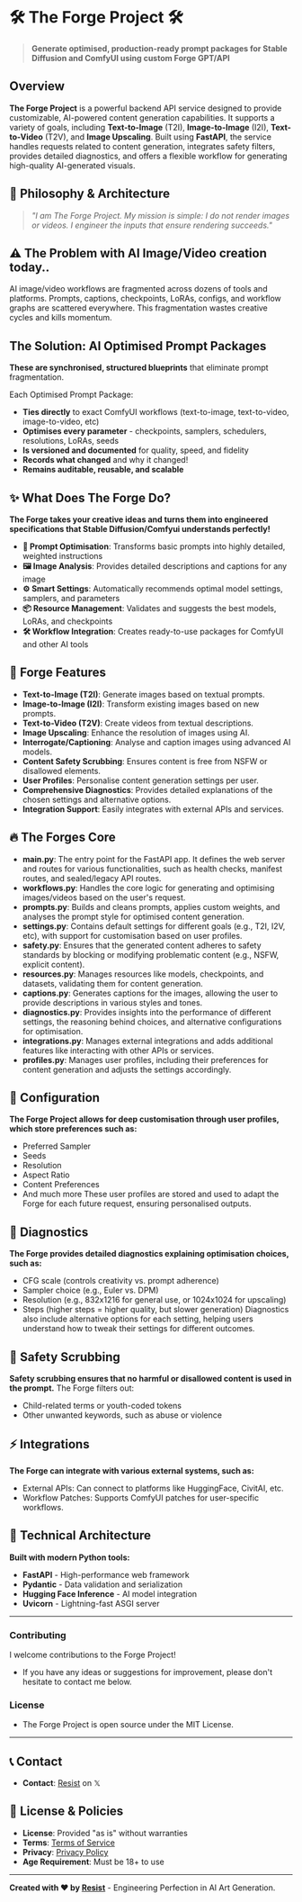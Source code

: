 # 🛠️ The Forge Project 🛠️

> **Generate optimised, production-ready prompt packages for Stable Diffusion and ComfyUI using custom Forge GPT/API**

## Overview

**The Forge Project** is a powerful backend API service designed to provide customizable, AI-powered content generation capabilities. It supports a variety of goals, including **Text-to-Image** (T2I), **Image-to-Image** (I2I), **Text-to-Video** (T2V), and **Image Upscaling**. Built using **FastAPI**, the service handles requests related to content generation, integrates safety filters, provides detailed diagnostics, and offers a flexible workflow for generating high-quality AI-generated visuals.

## 🧠 Philosophy & Architecture

> *"I am The Forge Project. My mission is simple: I do not render images or videos. I engineer the inputs that ensure rendering succeeds."*

## ⚠️ The Problem with AI Image/Video creation today..
AI image/video workflows are fragmented across dozens of tools and platforms. Prompts, captions, checkpoints, LoRAs, configs, and workflow graphs are scattered everywhere. This fragmentation wastes creative cycles and kills momentum.

## The Solution: AI Optimised Prompt Packages 

**These are synchronised, structured blueprints** that eliminate prompt fragmentation.

Each Optimised Prompt Package:
- **Ties directly** to exact ComfyUI workflows (text-to-image, text-to-video, image-to-video, etc)
- **Optimises every parameter** - checkpoints, samplers, schedulers, resolutions, LoRAs, seeds
- **Is versioned and documented** for quality, speed, and fidelity
- **Records what changed** and why it changed!
- **Remains auditable, reusable, and scalable**

## ✨ What Does The Forge Do?
**The Forge takes your creative ideas and turns them into engineered specifications that Stable Diffusion/Comfyui understands perfectly!**
- **🎯 Prompt Optimisation**: Transforms basic prompts into highly detailed, weighted instructions
- **🖼️ Image Analysis**: Provides detailed descriptions and captions for any image
- **⚙️ Smart Settings**: Automatically recommends optimal model settings, samplers, and parameters
- **📦 Resource Management**: Validates and suggests the best models, LoRAs, and checkpoints
- **🛠️ Workflow Integration**: Creates ready-to-use packages for ComfyUI and other AI tools

## 🏹 Forge Features
- **Text-to-Image (T2I)**: Generate images based on textual prompts.
- **Image-to-Image (I2I)**: Transform existing images based on new prompts.
- **Text-to-Video (T2V)**: Create videos from textual descriptions.
- **Image Upscaling**: Enhance the resolution of images using AI.
- **Interrogate/Captioning**: Analyse and caption images using advanced AI models.
- **Content Safety Scrubbing**: Ensures content is free from NSFW or disallowed elements.
- **User Profiles**: Personalise content generation settings per user.
- **Comprehensive Diagnostics**: Provides detailed explanations of the chosen settings and alternative options.
- **Integration Support**: Easily integrates with external APIs and services.

## 🔥 The Forges Core
- **main.py**: The entry point for the FastAPI app. It defines the web server and routes for various functionalities, such as health checks, manifest routes, and sealed/legacy API routes.
- **workflows.py**: Handles the core logic for generating and optimising images/videos based on the user's request.
- **prompts.py**: Builds and cleans prompts, applies custom weights, and analyses the prompt style for optimised content generation.
- **settings.py**: Contains default settings for different goals (e.g., T2I, I2V, etc), with support for customisation based on user profiles.
- **safety.py**: Ensures that the generated content adheres to safety standards by blocking or modifying problematic content (e.g., NSFW, explicit content).
- **resources.py**: Manages resources like models, checkpoints, and datasets, validating them for content generation.
- **captions.py**: Generates captions for the images, allowing the user to provide descriptions in various styles and tones.
- **diagnostics.py**: Provides insights into the performance of different settings, the reasoning behind choices, and alternative configurations for optimisation.
- **integrations.py**: Manages external integrations and adds additional features like interacting with other APIs or services.
- **profiles.py**: Manages user profiles, including their preferences for content generation and adjusts the settings accordingly.

## 📝 Configuration
**The Forge Project allows for deep customisation through user profiles, which store preferences such as:**
- Preferred Sampler
- Seeds
- Resolution
- Aspect Ratio
- Content Preferences
- And much more
These user profiles are stored and used to adapt the Forge for each future request, ensuring personalised outputs.

## 🔎 Diagnostics
**The Forge provides detailed diagnostics explaining optimisation choices, such as:**
- CFG scale (controls creativity vs. prompt adherence)
- Sampler choice (e.g., Euler vs. DPM)
- Resolution (e.g., 832x1216 for general use, or 1024x1024 for upscaling)
- Steps (higher steps = higher quality, but slower generation)
Diagnostics also include alternative options for each setting, helping users understand how to tweak their settings for different outcomes.

## 🚧 Safety Scrubbing
**Safety scrubbing ensures that no harmful or disallowed content is used in the prompt.**
The Forge filters out:
- Child-related terms or youth-coded tokens
- Other unwanted keywords, such as abuse or violence

## ⚡ Integrations
**The Forge can integrate with various external systems, such as:**
- External APIs: Can connect to platforms like HuggingFace, CivitAI, etc.
- Workflow Patches: Supports ComfyUI patches for user-specific workflows.

## 🤖 Technical Architecture 
**Built with modern Python tools:**
- **FastAPI** - High-performance web framework
- **Pydantic** - Data validation and serialization
- **Hugging Face Inference** - AI model integration
- **Uvicorn** - Lightning-fast ASGI server

---

### Contributing
I welcome contributions to the Forge Project! 
- If you have any ideas or suggestions for improvement, please don't hesitate to contact me below.

### License

- The Forge Project is open source under the MIT License.

---

## 📞 Contact

- **Contact**: [Resist](https://x.com/ResistAiArt) on 𝕏

## 📜 License & Policies

- **License**: Provided "as is" without warranties
- **Terms**: [Terms of Service](./docs/TERMS.md)
- **Privacy**: [Privacy Policy](./docs/PRIVACY.md)
- **Age Requirement**: Must be 18+ to use

---

**Created with ❤︎ by [Resist](https://x.com/ResistAiArt)** - Engineering Perfection in AI Art Generation.
